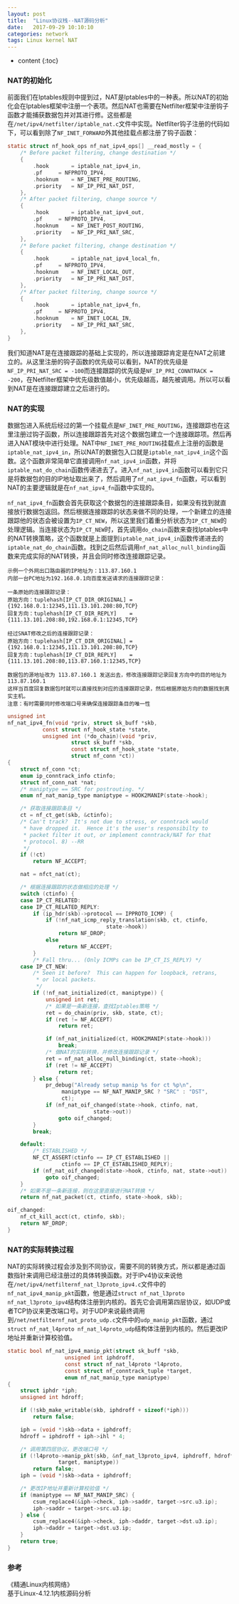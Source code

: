 ```yaml
---
layout: post
title:  "Linux协议栈--NAT源码分析"
date:   2017-09-29 10:10:10
categories: network
tags: Linux kernel NAT
---
```


* content
{:toc}

### NAT的初始化

前面我们在Iptables规则中提到过，NAT是Iptables中的一种表。所以NAT的初始化会在Iptables框架中注册一个表项。然后NAT也需要在Netfilter框架中注册钩子函数才能捕获数据包并对其进行修。这些都是在`/net/ipv4/netfilter/iptable_nat.c`文件中实现。Netfilter钩子注册的代码如下，可以看到除了`NF_INET_FORWARD`外其他挂载点都注册了钩子函数：

```c
static struct nf_hook_ops nf_nat_ipv4_ops[] __read_mostly = {
	/* Before packet filtering, change destination */
	{
		.hook		= iptable_nat_ipv4_in,
		.pf		= NFPROTO_IPV4,
		.hooknum	= NF_INET_PRE_ROUTING,
		.priority	= NF_IP_PRI_NAT_DST,
	},
	/* After packet filtering, change source */
	{
		.hook		= iptable_nat_ipv4_out,
		.pf		= NFPROTO_IPV4,
		.hooknum	= NF_INET_POST_ROUTING,
		.priority	= NF_IP_PRI_NAT_SRC,
	},
	/* Before packet filtering, change destination */
	{
		.hook		= iptable_nat_ipv4_local_fn,
		.pf		= NFPROTO_IPV4,
		.hooknum	= NF_INET_LOCAL_OUT,
		.priority	= NF_IP_PRI_NAT_DST,
	},
	/* After packet filtering, change source */
	{
		.hook		= iptable_nat_ipv4_fn,
		.pf		= NFPROTO_IPV4,
		.hooknum	= NF_INET_LOCAL_IN,
		.priority	= NF_IP_PRI_NAT_SRC,
	},
}
```

我们知道NAT是在连接跟踪的基础上实现的，所以连接跟踪肯定是在NAT之前建立的。从这里注册的钩子函数的优先级可以看到，NAT的优先级是`NF_IP_PRI_NAT_SRC = -100`而连接跟踪的优先级是`NF_IP_PRI_CONNTRACK = -200`，在Netfilter框架中优先级数值越小，优先级越高，越先被调用。所以可以看到NAT是在连接跟踪建立之后进行的。

### NAT的实现

数据包进入系统后经过的第一个挂载点是`NF_INET_PRE_ROUTING`，连接跟踪也在这里注册过钩子函数，所以连接跟踪首先对这个数据包建立一个连接跟踪项。然后再进入NAT模块中进行处理。NAT中`NF_INET_PRE_ROUTING`挂载点上注册的函数是`iptable_nat_ipv4_in`，所以NAT的数据包入口就是`iptable_nat_ipv4_in`这个函数。这个函数非常简单它直接调用`nf_nat_ipv4_in`函数，并将`iptable_nat_do_chain`函数传递进去了。进入`nf_nat_ipv4_in`函数可以看到它只是将数据包的目的IP地址取出来了，然后调用了`nf_nat_ipv4_fn`函数，可以看到NAT的主要逻辑就是在`nf_nat_ipv4_fn`函数中实现的。

`nf_nat_ipv4_fn`函数会首先获取这个数据包的连接跟踪条目，如果没有找到就直接放行数据包返回。然后根据连接跟踪的状态来做不同的处理，一个新建立的连接跟踪他的状态会被设置为`IP_CT_NEW`，所以这里我们着重分析状态为`IP_CT_NEW`的处理逻辑。当连接状态为`IP_CT_NEW`时，首先调用`do_chain`函数来查找Iptables中的NAT转换策略，这个函数就是上面提到`iptable_nat_ipv4_in`函数传递进去的`iptable_nat_do_chain`函数。找到之后然后调用`nf_nat_alloc_null_binding`函数来完成实际的NAT转换，并且会同时修改连接跟踪记录。

```
示例一个外网出口路由器的IP地址为：113.87.160.1
内部一台PC地址为192.168.0.1向百度发送请求的连接跟踪记录：

一条原始的连接跟踪记录：
原始方向：tuplehash[IP_CT_DIR_ORIGINAL] = {192.168.0.1:12345,111.13.101.208:80,TCP}
回复方向：tuplehash[IP_CT_DIR_REPLY]    = {111.13.101.208:80,192.168.0.1:12345,TCP}

经过SNAT修改之后的连接跟踪记录：
原始方向：tuplehash[IP_CT_DIR_ORIGINAL] = {192.168.0.1:12345,111.13.101.208:80,TCP}
回复方向：tuplehash[IP_CT_DIR_REPLY]    = {111.13.101.208:80,113.87.160.1:12345,TCP}

数据包的源地址改为 113.87.160.1 发送出去，修改连接跟踪记录回复方向中的目的地址为113.87.160.1
这样当百度回复数据包时就可以直接找到对应的连接跟踪记录，然后根据原始方向的数据找到真实主机。
注意：有时需要同时修改端口号来确保连接跟踪条目的唯一性
```

```c
unsigned int
nf_nat_ipv4_fn(void *priv, struct sk_buff *skb,
	       const struct nf_hook_state *state,
	       unsigned int (*do_chain)(void *priv,
					struct sk_buff *skb,
					const struct nf_hook_state *state,
					struct nf_conn *ct))
{
	struct nf_conn *ct;
	enum ip_conntrack_info ctinfo;
	struct nf_conn_nat *nat;
	/* maniptype == SRC for postrouting. */
	enum nf_nat_manip_type maniptype = HOOK2MANIP(state->hook);

	/* 获取连接跟踪条目 */
	ct = nf_ct_get(skb, &ctinfo);
	/* Can't track?  It's not due to stress, or conntrack would
	 * have dropped it.  Hence it's the user's responsibilty to
	 * packet filter it out, or implement conntrack/NAT for that
	 * protocol. 8) --RR
	 */
	if (!ct)
		return NF_ACCEPT;

	nat = nfct_nat(ct);

	/* 根据连接跟踪的状态做相应的处理 */
	switch (ctinfo) {
	case IP_CT_RELATED:
	case IP_CT_RELATED_REPLY:
		if (ip_hdr(skb)->protocol == IPPROTO_ICMP) {
			if (!nf_nat_icmp_reply_translation(skb, ct, ctinfo,
							   state->hook))
				return NF_DROP;
			else
				return NF_ACCEPT;
		}
		/* Fall thru... (Only ICMPs can be IP_CT_IS_REPLY) */
	case IP_CT_NEW:
		/* Seen it before?  This can happen for loopback, retrans,
		 * or local packets.
		 */
		if (!nf_nat_initialized(ct, maniptype)) {
			unsigned int ret;
			/* 如果是一条新连接，查找Iptables策略 */
			ret = do_chain(priv, skb, state, ct);
			if (ret != NF_ACCEPT)
				return ret;

			if (nf_nat_initialized(ct, HOOK2MANIP(state->hook)))
				break;
			/* 做NAT的实际转换，并修改连接跟踪记录 */
			ret = nf_nat_alloc_null_binding(ct, state->hook);
			if (ret != NF_ACCEPT)
				return ret;
		} else {
			pr_debug("Already setup manip %s for ct %p\n",
				 maniptype == NF_NAT_MANIP_SRC ? "SRC" : "DST",
				 ct);
			if (nf_nat_oif_changed(state->hook, ctinfo, nat,
					       state->out))
				goto oif_changed;
		}
		break;

	default:
		/* ESTABLISHED */
		NF_CT_ASSERT(ctinfo == IP_CT_ESTABLISHED ||
			     ctinfo == IP_CT_ESTABLISHED_REPLY);
		if (nf_nat_oif_changed(state->hook, ctinfo, nat, state->out))
			goto oif_changed;
	}
	/* 如果不是一条新连接，则在这里直接进行NAT转换 */
	return nf_nat_packet(ct, ctinfo, state->hook, skb);

oif_changed:
	nf_ct_kill_acct(ct, ctinfo, skb);
	return NF_DROP;
}
```

### NAT的实际转换过程

NAT的实际转换过程会涉及到不同协议，需要不同的转换方式，所以都是通过函数指针来调用已经注册过的具体转换函数。对于IPv4协议来说他在`/net/ipv4/netfilternf_nat_l3proto_ipv4.c`文件中的`nf_nat_ipv4_manip_pkt`函数，他是通过`struct nf_nat_l3proto nf_nat_l3proto_ipv4`结构体注册到内核的。首先它会调用第四层协议，如UDP或者TCP协议来更改端口号。对于UDP来说最终调用到`/net/netfilternf_nat_proto_udp.c`文件中的`udp_manip_pkt`函数，通过`struct nf_nat_l4proto nf_nat_l4proto_udp`结构体注册到内核的。然后更改IP地址并重新计算校验值。

```c
static bool nf_nat_ipv4_manip_pkt(struct sk_buff *skb,
				  unsigned int iphdroff,
				  const struct nf_nat_l4proto *l4proto,
				  const struct nf_conntrack_tuple *target,
				  enum nf_nat_manip_type maniptype)
{
	struct iphdr *iph;
	unsigned int hdroff;

	if (!skb_make_writable(skb, iphdroff + sizeof(*iph)))
		return false;

	iph = (void *)skb->data + iphdroff;
	hdroff = iphdroff + iph->ihl * 4;

	/* 调用第四层协议，更改端口号 */
	if (!l4proto->manip_pkt(skb, &nf_nat_l3proto_ipv4, iphdroff, hdroff,
				target, maniptype))
		return false;
	iph = (void *)skb->data + iphdroff;

	/* 更改IP地址并重新计算校验值 */
	if (maniptype == NF_NAT_MANIP_SRC) {
		csum_replace4(&iph->check, iph->saddr, target->src.u3.ip);
		iph->saddr = target->src.u3.ip;
	} else {
		csum_replace4(&iph->check, iph->daddr, target->dst.u3.ip);
		iph->daddr = target->dst.u3.ip;
	}
	return true;
}

```

### 参考

《精通Linux内核网络》   
基于Linux-4.12.1内核源码分析
